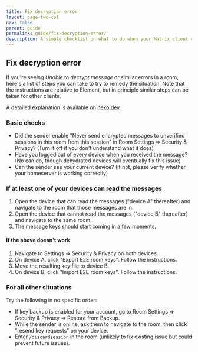 ```yaml
---
title: Fix decryption error
layout: page-two-col
nav: false
parent: guide
permalink: guide/fix-decryption-error/
description: A simple checklist on what to do when your Matrix client cannot decrypt messages.
---
```


## Fix decryption error

If you're seeing *Unable to decrypt message* or similar errors in a room, here's a list of steps you can take to try to remedy the situation. Note that the instructions are relative to Element, but in principle similar steps can be taken for other clients.

A detailed explanation is available on [neko.dev](https://blog.neko.dev/posts/unable-to-decrypt-matrix.html).

### Basic checks

* Did the sender enable "Never send encrypted messages to unverified sessions in this room from this session" in Room Settings => Security & Privacy? (Turn it off if you don't understand what it does)
* Have you logged out of every device when you received the message? (No can do, though dehydrated devices will eventually fix this issue)
* Can the sender see your current device? (If not, please verify whether your homeserver is working correctly)

### If at least one of your devices can read the messages

1. Open the device that can read the messages ("device A" thereafter) and navigate to the room that those messages are in.
2. Open the device that cannot read the messages ("device B" thereafter) and navigate to the same room.
3. The message keys should start coming in a few moments.

#### If the above doesn't work

1. Navigate to Settings => Security & Privacy on both devices.
2. On device A, click "Export E2E room keys". Follow the instructions.
3. Move the resulting key file to device B.
4. On device B, click "Import E2E room keys". Follow the instructions.

### For all other situations

Try the following in no specific order:

* If key backup is enabled for your account, go to Room Settings => Security & Privacy => Restore from Backup.
* While the sender is online, ask them to navigate to the room, then click "resend key requests" on your device.
* Enter `/discardsession` in the room (unlikely to fix existing issue but could prevent future issues).
